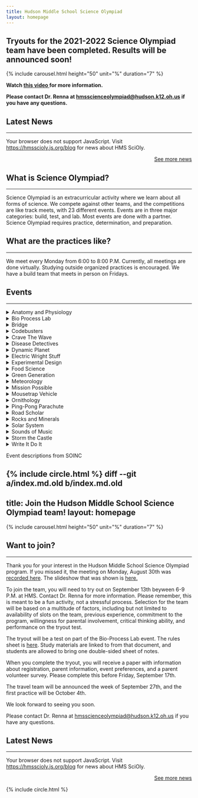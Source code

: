 ```yaml
---
title: Hudson Middle School Science Olympiad
layout: homepage
---
```

## Tryouts for the 2021-2022 Science Olympiad team have been completed. Results will be announced soon!
 {% include carousel.html height="50" unit="%" duration="7" %}
<p><strong>Watch <a href="https://youtu.be/Y19-EAbRHOI">this video </a>for more information.</strong></p>
<p><strong>Please contact Dr. Renna at <a href="mailto:hmsscienceolympiad@hudson.k12.oh.us">hmsscienceolympiad@hudson.k12.oh.us</a> if you have any questions.</strong></p>
<h2>Latest News</h2>
<hr />
<script src="//rss.bloople.net/?url=https%3A%2F%2Fhmsscioly.js.org%2Ffeed.xml&detail=25&limit=2&showtitle=false&type=js"></script>
<noscript>
<p>Your browser does not support JavaScript. Visit <a href="https://hmsscioly.js.org/blog">https://hmsscioly.js.org/blog</a> for news about HMS SciOly.</p>
</noscript>
<p style="text-align: right;"><a href="https://hmsscioly.js.org/blog"> See more news </a></p>

<h2> What is Science Olympiad? </h2>
<hr />
<p> Science Olympiad is an extracurricular activity where we learn about all forms of science. We compete against other teams, and the competitions are like track meets, with 23 different events. Events are in three major categories: build, test, and lab. Most events are done with a partner. Science Olympiad requires practice, determination, and preparation. </p>

<h2> What are the practices like? </h2>
<hr />
<p>We meet every Monday from 6:00 to 8:00 P.M. Currently, all meetings are done virtually.  Studying outside organized practices is encouraged. We have a build team that meets in person on Fridays.</p>



<h2>Events
 </h2>
<!-- begin event descriptions -->
<div>
<hr />

<details>
<summary> Anatomy and Physiology
</summary>
<p>
Participants will be assessed on their understanding of the anatomy and physiology for the human Nervous, Sense Organs, and Endocrine systems.
</p>
</details>
<details>
<summary>
Bio Process Lab
</summary>

<p>
This event is a lab-oriented competition involving the fundamental science processes of a middle school life science/biology lab program.
</p>
</details>
<details>
<summary> Bridge
</summary>

<p>
Teams will design and build a Bridge (Structure) meeting requirement specified in these rules to achieve the highest structural efficiency.
</p>
</details>
<details>
<summary> Codebusters </summary>

<p>Teams will cryptanalyze and decode encrypted messages using cryptanalysis techniques for historical and modern advanced ciphers.
</p>
</details>
<details>
<summary> Crave The Wave
</summary>

<p>
In this event competitors must demonstrate knowledge and process skills needed to solve problems and answer questions regarding all types of waves and wave motion.</p>
</details>


<details>
<summary> Disease Detectives
</summary>

<p>
Participants will use investigative skills in the scientific study of disease, injury, health and disability in populations or groups of people.
</p>
</details>
<details>
<summary> Dynamic Planet
</summary>

<p>
Teams will complete tasks related to physical and geological oceanography. 
</p>
</details>
<details>
<summary> Electric Wright Stuff
</summary>

<p>
Prior to the tournament teams design, construct, and test free flight electric-powered monoplanes to achieve maximum time aloft.
</p>
</details>
<details>
<summary> Experimental Design
</summary>

<p>
This event will determine a participant's ability to design, conduct and report the findings of an experiment entirely on-site.
</p>
</details>
<details>
<summary> Food Science
</summary>

<p>
Students will answer questions on food chemistry with a focus on sugars. In addition, participants will build a hydrometer capable of measuring sugar solutions between 1-10% (mass/volume).
</p>
</details>

<details>
<summary> Green Generation
</summary>

<p>
Students will demonstrate an understanding of general ecological principles, the history and consequences of human impact on our environment, solutions to reversing trends and sustainability concepts. 
</p>
</details>
<details>
<summary> Meteorology
</summary>

<p>
Participants will use scientific process skills and quantitative analysis to demonstrate an understanding of the factors that influence world climate and climate change through the interpretation of climatological data, graphs, charts and images.
</p>
</details>
<details>
<summary> Mission Possible
</summary>

<p>
Prior to the competition, participants design, build, test and document a Rube Goldberg-like device that completes required Start and Final Actions through a series of specific actions.
</p>
</details>
<details>
<summary> Mousetrap Vehicle
</summary>

<p>
Teams design, build and test one vehicle using one or two mousetrap(s) as its sole means of propulsion to reach a target as quickly and accurately as possible.
</p>
</details>
<details>
<summary> Ornithology
</summary>

<p>
Participants will be assessed on their knowledge of North American birds.
</p>
</details>


<details>
<summary>Ping-Pong Parachute
</summary>
<p>
Prior to the tournament, teams will design, build and bring up to three bottle rockets to the tournament to launch a ping pong ball attached to a parachute to stay aloft for the greatest amount of time.
</p>
</details>
<details>
<summary>Road Scholar
</summary>

<p>
Participants will answer interpretive questions that may use one or more state highway maps, USGS topographic maps, Internet-generated maps, a road atlas or satellite/aerial images.
</p>
</details>
<details>
<summary>Rocks and Minerals
</summary>

<p>
Teams will demonstrate their knowledge of rocks and minerals.
</p>
</details>
<details>
<summary> Solar System
</summary>

<p>
Students will demonstrate an understanding and knowledge of planet formation and structure in our solar system and how it relates to that observed in extrasolar systems.
</p>
</details>


<details>
<summary> Sounds of Music
</summary>

<p>
Teams must construct and tune one device prior to the tournament based on a one-octave 12-tone equal tempered scale and complete a written test on the physics of sound and music concepts.
</p>
</details>
<details>
<summary> Storm the Castle
</summary>

<p>
Prior to the competition, teams will design, construct and calibrate a single device capable of launching projectiles onto a target and collect data regarding device parameters and performance.

</p>
</details>

<details>
<summary> Write It Do It
</summary>

<p>
One student will write a description of an object and how to build it, and then the other student will attempt to construct the object from this description.
</p>
</details>
</div>
<p>Event descriptions from SOINC </p>

{% include circle.html %}
diff --git a/index.md.old b/index.md.old
---
title: Join the Hudson Middle School Science Olympiad team!
layout: homepage
---
 {% include carousel.html height="50" unit="%" duration="7" %}



<h2>Want to join?</h2>
<hr />
<p>Thank you for your interest in the Hudson Middle School Science Olympiad program. If you missed it, the meeting on Monday, August 30th was <a href="https://drive.google.com/file/d/1pdODzjPgglT7pECEHtgrDhhHI1rYG24I/view" target="_blank">recorded here</a>. The slideshow that was shown is <a href="/uploads/2021-22_Intro.pdf" target="_blank">here.</a></p>
<p>To join the team, you will need to try out on September 13th beyween 6-9 P.M. at HMS. Contact Dr. Renna for more information. Please remember, this is meant to be a fun activity, not a stressful process.  Selection for the team will be based on a multitude of factors, including but not limited to availability of slots on the team, previous experience, commitment to the program, willingness for parental involvement, critical thinking ability, and performance on the tryout test.</p>
<p>The tryout will be a test on part of the Bio-Process Lab event. The rules sheet is <a href="/uploads/BioProcess-rules.pdf" target="blank">here</a>. Study materials are linked to from that document, and students are allowed to bring one double-sided sheet of notes.</p>
<p>When you complete the tryout, you will receive a paper with information about registration, parent information, event preferences, and a parent volunteer survey. Please complete this before Friday, September 17th.</p>
<p>The travel team will be announced the week of September 27th, and the first practice will be October 4th.</p>
<p>We look forward to seeing you soon.</p>
<p>Please contact Dr. Renna at <a href="mailto:hmsscienceolympiad@hudson.k12.oh.us">hmsscienceolympiad@hudson.k12.oh.us</a> if you have any questions.</p>
<h2>Latest News</h2>
<hr />
<script src="//rss.bloople.net/?url=https%3A%2F%2Fhmsscioly.js.org%2Ffeed.xml&detail=25&limit=2&showtitle=false&type=js"></script>
<noscript>
<p>Your browser does not support JavaScript. Visit <a href="https://hmsscioly.js.org/blog">https://hmsscioly.js.org/blog</a> for news about HMS SciOly.</p>
</noscript>
<p style="text-align: right;"><a href="https://hmsscioly.js.org/blog"> See more news </a></p>

{% include circle.html %}
